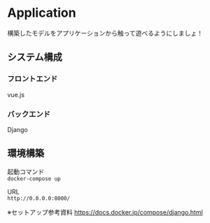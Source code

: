 # Application

構築したモデルをアプリケーションから触って遊べるようにしましょ！

## システム構成

### フロントエンド
vue.js

### バックエンド
Django

## 環境構築
起動コマンド  
`docker-compose up`

URL  
`http://0.0.0.0:8000/`

※セットアップ参考資料  https://docs.docker.jp/compose/django.html
